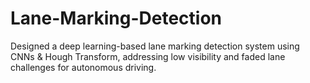 # Lane-Marking-Detection
Designed a deep learning-based lane marking detection system using CNNs &amp; Hough Transform, addressing low visibility and faded lane challenges for autonomous driving.
